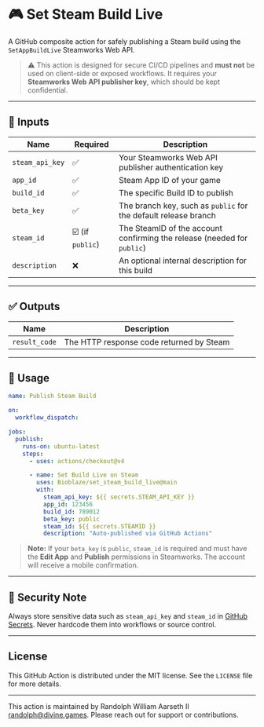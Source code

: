# 🎮 Set Steam Build Live

A GitHub composite action for safely publishing a Steam build using the `SetAppBuildLive` Steamworks Web API.

> ⚠️ This action is designed for secure CI/CD pipelines and **must not** be used on client-side or exposed workflows. It requires your **Steamworks Web API publisher key**, which should be kept confidential.

---

## 🔧 Inputs

| Name            | Required | Description                                                                 |
|-----------------|----------|-----------------------------------------------------------------------------|
| `steam_api_key` | ✅        | Your Steamworks Web API publisher authentication key                        |
| `app_id`        | ✅        | Steam App ID of your game                                                  |
| `build_id`      | ✅        | The specific Build ID to publish                                           |
| `beta_key`      | ✅        | The branch key, such as `public` for the default release branch            |
| `steam_id`      | ☑️ (if `public`) | The SteamID of the account confirming the release (needed for `public`)   |
| `description`   | ❌        | An optional internal description for this build                            |

---

## ✅ Outputs

| Name           | Description                             |
|----------------|-----------------------------------------|
| `result_code`  | The HTTP response code returned by Steam|

---

## 🚀 Usage

```yaml
name: Publish Steam Build

on:
  workflow_dispatch:

jobs:
  publish:
    runs-on: ubuntu-latest
    steps:
      - uses: actions/checkout@v4

      - name: Set Build Live on Steam
        uses: Bioblaze/set_steam_build_live@main
        with:
          steam_api_key: ${{ secrets.STEAM_API_KEY }}
          app_id: 123456
          build_id: 789012
          beta_key: public
          steam_id: ${{ secrets.STEAMID }}
          description: "Auto-published via GitHub Actions"
```

> **Note:** If your `beta_key` is `public`, `steam_id` is required and must have the **Edit App** and **Publish** permissions in Steamworks. The account will receive a mobile confirmation.

---

## 🔐 Security Note

Always store sensitive data such as `steam_api_key` and `steam_id` in [GitHub Secrets](https://docs.github.com/en/actions/security-guides/encrypted-secrets). Never hardcode them into workflows or source control.

---

## License

This GitHub Action is distributed under the MIT license. See the `LICENSE` file for more details.

---

This action is maintained by Randolph William Aarseth II <randolph@divine.games>. Please reach out for support or contributions.
